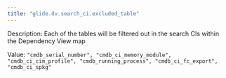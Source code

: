```yaml
---
title: "glide.dv.search_ci.excluded_table"
---
```


Description: Each of the tables will be filtered out in the search CIs within the Dependency View map

Value: `"cmdb_serial_number", "cmdb_ci_memory_module", "cmdb_ci_cim_profile", "cmdb_running_process", "cmdb_ci_fc_export", "cmdb_ci_spkg"`